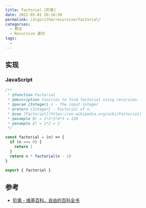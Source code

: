 ```yaml
---
title: Factorial [阶乘]
date: 2022-05-01 20:10:59
permalink: /algorithm/recursive/factorial/
categories:
  - 算法
  - Recursive 递归
tags:
  - 
---
```


## 实现

### JavaScript

```js
/**
 * @function Factorial
 * @description function to find factorial using recursion.
 * @param {Integer} n - The input integer
 * @return {Integer} - Factorial of n.
 * @see [Factorial](https://en.wikipedia.org/wiki/Factorial)
 * @example 5! = 1*2*3*4*5 = 120
 * @example 2! = 1*2 = 2
 */

const factorial = (n) => {
  if (n === 0) {
    return 1
  }
  return n * factorial(n - 1)
}

export { factorial }
```

## 参考

- [阶乘 - 维基百科，自由的百科全书](https://zh.wikipedia.org/wiki/%E9%9A%8E%E4%B9%98)
